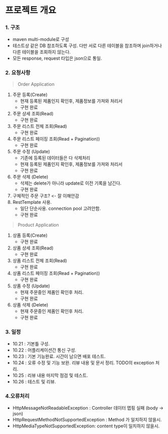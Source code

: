 # 프로젝트 개요

### 1. 구조

* maven multi-module로 구성
* 테스트상 같은 DB 참조하도록 구성. 다만 서로 다른 테이블을 참조하며 join하거나 다른 테이블을 조회하지 않는다.
* 모든 response, request 타입은 json으로 통일.

[//]: # (> 제품 흐름)
[//]: # (* 제품 등록 : 요청&#40;Client&#41; -> 제품등록&#40;Product&#41; -> 등록된 제품정보 전달&#40;Client&#41;)
[//]: # (* 제품 수정 : 요청&#40;Client&#41; -> 제품이 있는지 확인&#40;Product&#41; -> 제품 주문중인지 확인&#40;Order&#41; -> 제품 수정&#40;Product&#41; -> 변경 관련 정보 전달&#40;Client&#41; )
[//]: # (* 제품 삭제 : 요청&#40;)

### 2. 요청사항

> Order Application

1. 주문 등록(Create)
   * 현재 등록된 제품인지 확인후, 제품정보를 가져와 처리서
   * 구현 완료
2. 주문 상세 조회(Read)   
   * 구현 완료
3. 주문 리스트 전체 조회(Read)
   * 구현 완료
4. 주문 리스트 페이징 조회(Read + Pagination))
   * 구현 완료
5. 주문 수정 (Update)
   * 기존에 등록된 데이터들은 다 삭제처리
   * 현재 등록된 제품인지 확인후, 제품정보를 가져와 처리서
   * 구현 완료
6. 주문 삭제 (Delete)
   * 삭제는 delete가 아니라 update로 이전 기록을 남긴다.
   * 구현 완료
7. 구체적인 주문 구조? <- 잘 이해안감
8. RestTemplate 사용.
   * 일단 단순사용. connection pool 고려안함.
   * 구현 완료

> Product Application

1. 상품 등록(Create)
   * 구현 완료
3. 상품 상세 조회(Read)
   * 구현 완료
3. 상품 리스트 전체 조회(Read)
   * 구현 완료
4. 상품 리스트 페이징 조회(Read + Pagination))
   * 구현 완료
5. 상품 수정 (Update)
   * 현재 주문중인 제품인 확인후 처리.
   * 구현 완료
7. 상품 삭제 (Delete)
   * 현재 주문중인 제품인 확인후 처리.
   * 구현 완료

### 3. 일정

* 10.21 : 기본틀 구성.
* 10.22 : 어플리케이션간 통신 구성.
* 10.23 : 기본 기능완료. 시간이 남으면 배포 테스트.
* 10.24 : 오류 수정 및 기능 보완. 리뷰 내용 및 문서 정리. TODO의 exception 처리.
* 10.25 : 리뷰 내용 마지막 점검 및 테스트.
* 10.26 : 테스트 및 리뷰.


### 4.오류처리

* HttpMessageNotReadableException : Controller 데이터 맵핑 실패 (body -> json)
* HttpRequestMethodNotSupportedException : Method 가 일치하지 않을시.
* HttpMediaTypeNotSupportedException: content type이 일치하지 않을시.

